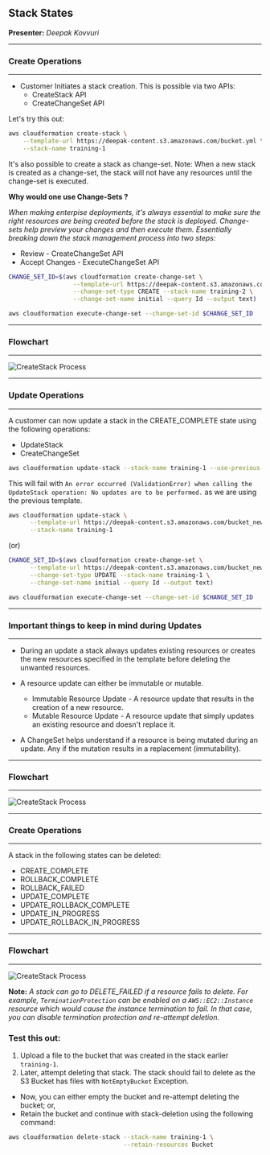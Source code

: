 
## Stack States
**Presenter:**  *Deepak Kovvuri*

---
### Create Operations
---

* Customer Initiates a stack creation. This is possible via two APIs:
  * CreateStack API
  * CreateChangeSet API

Let's try this out:

```bash
aws cloudformation create-stack \
    --template-url https://deepak-content.s3.amazonaws.com/bucket.yml \
    --stack-name training-1
```
It's also possible to create a stack as change-set. Note: When a new stack is created as a change-set, the stack will not have any resources until the change-set is executed. 

**Why would one use Change-Sets ?**

*When making enterpise deployments, it's always essential to make sure the right resources are being created before the stack is deployed. Change-sets help preview your changes and then execute them. Essentially breaking down the stack management process into two steps:*

* Review - CreateChangeSet API
* Accept Changes - ExecuteChangeSet API

```bash
CHANGE_SET_ID=$(aws cloudformation create-change-set \
                  --template-url https://deepak-content.s3.amazonaws.com/bucket.yml \
                  --change-set-type CREATE --stack-name training-2 \
                  --change-set-name initial --query Id --output text)
```

```bash
aws cloudformation execute-change-set --change-set-id $CHANGE_SET_ID
```

---

### Flowchart

---

<img src="https://deepak-content.s3.amazonaws.com/CreateStack.png"
     alt="CreateStack Process"
     style="float: center; margin-right: 10px;" />

---

### Update Operations

---

A customer can now update a stack in the CREATE_COMPLETE state using the following operations:

  * UpdateStack
  * CreateChangeSet

```bash
aws cloudformation update-stack --stack-name training-1 --use-previous-template 
```

This will fail with `An error occurred (ValidationError) when calling the UpdateStack operation: No updates are to be performed.` as we are using the previous template.



```bash
aws cloudformation update-stack \
      --template-url https://deepak-content.s3.amazonaws.com/bucket_new.yml \
      --stack-name training-1
```
(or)

```bash
CHANGE_SET_ID=$(aws cloudformation create-change-set \
      --template-url https://deepak-content.s3.amazonaws.com/bucket_new.yml \
      --change-set-type UPDATE --stack-name training-1 \
      --change-set-name initial --query Id --output text)
```

```bash
aws cloudformation execute-change-set --change-set-id $CHANGE_SET_ID
```

---

### Important things to keep in mind during Updates

---

*  During an update a stack always updates existing resources or creates the new resources specified in the template before deleting the unwanted resources.

* A resource update can either be immutable or mutable.

  * Immutable Resource Update - A resource update that results in the creation of a new resource.
  * Mutable Resource Update - A resource update that simply updates an existing resource and doesn't replace it.

* A ChangeSet helps understand if a resource is being mutated during an update. Any if the mutation results in a replacement (immutability).

---

### Flowchart

---

<img src="https://deepak-content.s3.amazonaws.com/UpdateStack.png"
     alt="CreateStack Process"
     style="float: center; margin-right: 10px;" />

---
### Create Operations
---

A stack in the following states can be deleted:

 * CREATE_COMPLETE
 * ROLLBACK_COMPLETE
 * ROLLBACK_FAILED
 * UPDATE_COMPLETE
 * UPDATE_ROLLBACK_COMPLETE
 * UPDATE_IN_PROGRESS
 * UPDATE_ROLLBACK_IN_PROGRESS

---

### Flowchart

---

<img src="https://deepak-content.s3.amazonaws.com/DeleteStack.png"
     alt="CreateStack Process"
     style="float: center; margin-right: 10px;" />

**Note:** *A stack can go to DELETE_FAILED if a resource fails to delete. For example, `TerminationProtection` can be enabled on a `AWS::EC2::Instance` resource which would cause the instance termination to fail. In that case, you can disable termination protection and re-attempt deletion.*

### Test this out:

1. Upload a file to the bucket that was created in the stack earlier `training-1`.
2. Later, attempt deleting that stack. The stack should fail to delete as the S3 Bucket has files with `NotEmptyBucket` Exception.

* Now, you can either empty the bucket and re-attempt deleting the bucket; or, 
* Retain the bucket and continue with stack-deletion using the following command:

```bash
aws cloudformation delete-stack --stack-name training-1 \
                                --retain-resources Bucket
```